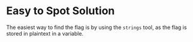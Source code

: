 # Easy to Spot Solution

The easiest way to find the flag is by using the `strings` tool, as the flag is stored in plaintext in a variable.
